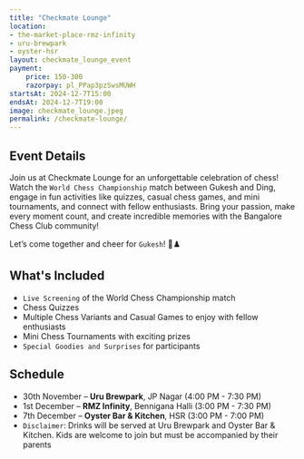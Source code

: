 ```yaml
---
title: "Checkmate Lounge"
location: 
- the-market-place-rmz-infinity
- uru-brewpark
- oyster-hsr
layout: checkmate_lounge_event
payment:
    price: 150-300
    razorpay: pl_PPap3pzSwsMUWH
startsAt: 2024-12-7T15:00
endsAt: 2024-12-7T19:00
image: checkmate_lounge.jpeg
permalink: /checkmate-lounge/
---
```

## Event Details

Join us at Checkmate Lounge for an unforgettable celebration of chess! Watch the `World Chess Championship` match between Gukesh and Ding, engage in fun activities like quizzes, casual chess games, and mini tournaments, and connect with fellow enthusiasts.
Bring your passion, make every moment count, and create incredible memories with the Bangalore Chess Club community!

Let’s come together and cheer for `Gukesh`! 🎉♟️

## What's Included

-  `Live Screening` of the World Chess Championship match
- Chess Quizzes 
- ️Multiple Chess Variants and Casual Games to enjoy with fellow enthusiasts
- Mini Chess Tournaments with exciting prizes
-  `Special Goodies and Surprises` for participants


## Schedule

- 30th November – **Uru Brewpark**, JP Nagar (4:00 PM - 7:30 PM)
- 1st December – **RMZ Infinity**, Bennigana Halli (3:00 PM - 7:30 PM)
- 7th December – **Oyster Bar & Kitchen**, HSR (3:00 PM - 7:00 PM)
- `Disclaimer`: Drinks will be served at Uru Brewpark and Oyster Bar & Kitchen. Kids are welcome to join but must be accompanied by their parents

